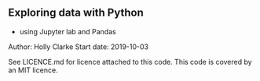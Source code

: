 ## Exploring data with Python 
- using Jupyter lab and Pandas

Author: Holly Clarke 
Start date: 2019-10-03

See LICENCE.md for licence attached to this code. This code is covered by an MIT licence. 